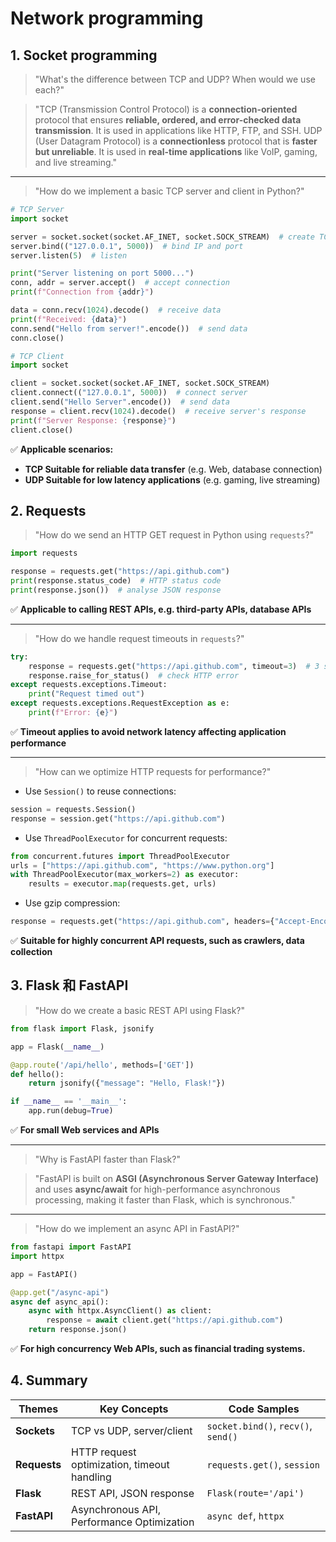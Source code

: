 # Network programming
## 1. Socket programming


> "What's the difference between TCP and UDP? When would we use each?"


> "TCP (Transmission Control Protocol) is a **connection-oriented** protocol that ensures **reliable, ordered, and error-checked data transmission**. It is used in applications like HTTP, FTP, and SSH.
> UDP (User Datagram Protocol) is a **connectionless** protocol that is **faster but unreliable**. It is used in **real-time applications** like VoIP, gaming, and live streaming."

------


> "How do we implement a basic TCP server and client in Python?"


```python
# TCP Server
import socket

server = socket.socket(socket.AF_INET, socket.SOCK_STREAM)  # create TCP Socket
server.bind(("127.0.0.1", 5000))  # bind IP and port
server.listen(5)  # listen

print("Server listening on port 5000...")
conn, addr = server.accept()  # accept connection
print(f"Connection from {addr}")

data = conn.recv(1024).decode()  # receive data
print(f"Received: {data}")
conn.send("Hello from server!".encode())  # send data
conn.close()
```

```python
# TCP Client
import socket

client = socket.socket(socket.AF_INET, socket.SOCK_STREAM)
client.connect(("127.0.0.1", 5000))  # connect server
client.send("Hello Server".encode())  # send data
response = client.recv(1024).decode()  # receive server's response
print(f"Server Response: {response}")
client.close()
```

✅ **Applicable scenarios:**

- **TCP Suitable for reliable data transfer** (e.g. Web, database connection)
- **UDP Suitable for low latency applications** (e.g. gaming, live streaming)

## 2. Requests

> "How do we send an HTTP GET request in Python using `requests`?"

```python
import requests

response = requests.get("https://api.github.com")
print(response.status_code)  # HTTP status code
print(response.json())  # analyse JSON response
```

✅ **Applicable to calling REST APIs, e.g. third-party APIs, database APIs**

------

> "How do we handle request timeouts in `requests`?"

```python
try:
    response = requests.get("https://api.github.com", timeout=3)  # 3 seconds timeout
    response.raise_for_status()  # check HTTP error
except requests.exceptions.Timeout:
    print("Request timed out")
except requests.exceptions.RequestException as e:
    print(f"Error: {e}")
```

✅ **Timeout applies to avoid network latency affecting application performance**

------

> "How can we optimize HTTP requests for performance?"

- Use `Session()` to reuse connections:

```python
session = requests.Session()
response = session.get("https://api.github.com")
```
 - Use `ThreadPoolExecutor` for concurrent requests:
```python
from concurrent.futures import ThreadPoolExecutor
urls = ["https://api.github.com", "https://www.python.org"]
with ThreadPoolExecutor(max_workers=2) as executor:
    results = executor.map(requests.get, urls)
```
- Use gzip compression:
```python
response = requests.get("https://api.github.com", headers={"Accept-Encoding": "gzip"})
```

✅ **Suitable for highly concurrent API requests, such as crawlers, data collection**


## 3. Flask 和 FastAPI

> "How do we create a basic REST API using Flask?"

```python
from flask import Flask, jsonify

app = Flask(__name__)

@app.route('/api/hello', methods=['GET'])
def hello():
    return jsonify({"message": "Hello, Flask!"})

if __name__ == '__main__':
    app.run(debug=True)
```

✅ **For small Web services and APIs**

------


> "Why is FastAPI faster than Flask?"

> "FastAPI is built on **ASGI (Asynchronous Server Gateway Interface)** and uses **async/await** for high-performance asynchronous processing, making it faster than Flask, which is synchronous."

------


> "How do we implement an async API in FastAPI?"


```python
from fastapi import FastAPI
import httpx

app = FastAPI()

@app.get("/async-api")
async def async_api():
    async with httpx.AsyncClient() as client:
        response = await client.get("https://api.github.com")
    return response.json()
```

✅ **For high concurrency Web APIs, such as financial trading systems.**


## **4. Summary**

| Themes | Key Concepts | Code Samples |
| ------------ | ------------------------- | ----------------------------------- |
| **Sockets** | TCP vs UDP, server/client | `socket.bind()`, `recv()`, `send()` |
| **Requests** | HTTP request optimization, timeout handling | `requests.get()`, `session` |
| **Flask** | REST API, JSON response | `Flask(route='/api')` |
| **FastAPI** | Asynchronous API, Performance Optimization | `async def`, `httpx` |